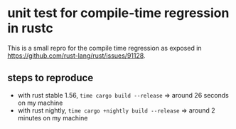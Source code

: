 # unit test for compile-time regression in rustc

This is a small repro for the compile time regression as exposed in https://github.com/rust-lang/rust/issues/91128.

## steps to reproduce

- with rust stable 1.56, `time cargo build --release` => around 26 seconds on
  my machine
- with rust nightly, `time cargo +nightly build --release` => around 2 minutes
  on my machine
